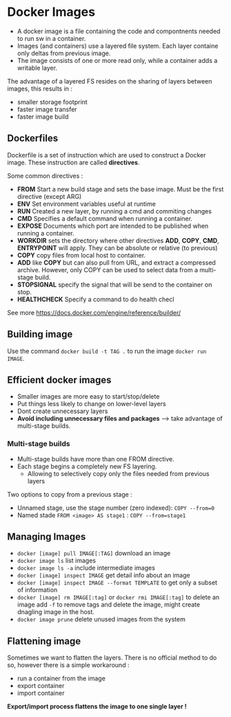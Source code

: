 # Docker Images

- A docker image is a file containing the code and compontnents needed to run sw in a container.
- Images (and containers) use a layered file system. Each layer containe only deltas from previous image.
- The image consists of one or more read only, while a container adds a writable layer.

The advantage of a layered FS resides on the sharing of layers between images, this results in :
- smaller storage footprint
- faster image transfer
- faster image build

## Dockerfiles

Dockerfile is a set of instruction which are used to construct a Docker image. These instruction are called **directives**.

Some common directives :
- **FROM** Start a new build stage and sets the base image. Must be the first directive (except ARG)
- **ENV** Set environment variables useful at runtime
- **RUN** Created a new layer, by running a cmd and commiting changes
- **CMD** Specifies a default command when running a container.
- **EXPOSE** Documents which port are intended to be published when running a container.
- **WORKDIR** sets the directory where other directives **ADD**, **COPY**, **CMD**, **ENTRYPOINT** will apply. They can be absolute or relative (to previous)
-  **COPY** copy files from local host to container. 
-  **ADD** like **COPY** but can also pull from URL, and extract a compressed archive. However, only COPY can be used to select data from a multi-stage build.
-  **STOPSIGNAL** specify the signal that will be send to the container on stop.
-  **HEALTHCHECK** Specify a command to do health checl

See more https://docs.docker.com/engine/reference/builder/

## Building image 

Use the command `docker build -t TAG .` to run the image `docker run IMAGE`.

## Efficient docker images

- Smaller images are more easy to start/stop/delete
- Put things less likely to change on lower-level layers
- Dont create unnecessary layers
- **Avoid including unnecessary files and packages** --> take advantage of multi-stage builds.


### Multi-stage builds

- Multi-stage builds have more than one FROM directive. 
- Each stage begins a completely new FS layering.
  + Allowing to selectively copy only the files needed from previous layers

Two options to copy from a previous stage :
- Unnamed stage, use the stage number  (zero indexed): `COPY --from=0`
- Named stade `FROM <image> AS stage1` : `COPY --from=stage1`

## Managing Images

- `docker [image] pull IMAGE[:TAG]` download an  image
- `docker image ls` list images
- `docker image ls -a` include intermediate images
- `docker [image] inspect IMAGE` get detail info about an image
- `docker [image] inspect IMAGE --format TEMPLATE` to get only a subset of information
- `docker [image] rm IMAGE[:tag]` or `docker rmi IMAGE[:tag]` to delete an image add `-f` to remove tags and delete the image, might create dnagling image in the host.
- `docker image prune` delete unused images from the system
## Flattening image

Sometimes we want to flatten the layers. There is no official method to do so, however there is a simple workaround :
- run a container from the image
- export container
- import container

**Export/import process flattens the image to one single layer !**


